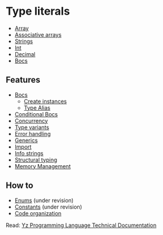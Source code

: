# Type literals
- [Array](Features/Array.md)
- [Associative arrays](Features/Associative%20arrays.md)
- [Strings](Features/Strings.md)
- [Int](Features/Int.md)
- [Decimal](Features/Decimal.md)
- [Bocs](Features/Bocs.md)

## Features
- [Bocs](Features/Bocs.md)
	- [Create instances](Features/Create%20instances.md)
	- [Type Alias](Features/Type%20Alias.md)
- [Conditional Bocs](Features/Conditional%20Bocs.md)
- [Concurrency](Features/Concurrency.md)
- [Type variants](Features/Type%20variants.md)
- [Error handling](Features/Error%20handling.md)
- [Generics](Features/Generics.md)
- [Import](Features/Import.md)
- [Info strings](Features/Info%20strings.md)
- [Structural typing](Features/Structural%20typing.md)
- [Memory Management](Questions/Memory%20Management.md)

## How to
- [Enums](Features/Replaced%20features/Enums.md) (under revision)
- [Constants](Features/Constants.md) (under revision)
- [Code organization](Features/Code%20organization.md)

Read: 
[Yz Programming Language Technical Documentation](../Yz%20Programming%20Language%20Technical%20Documentation.md)

